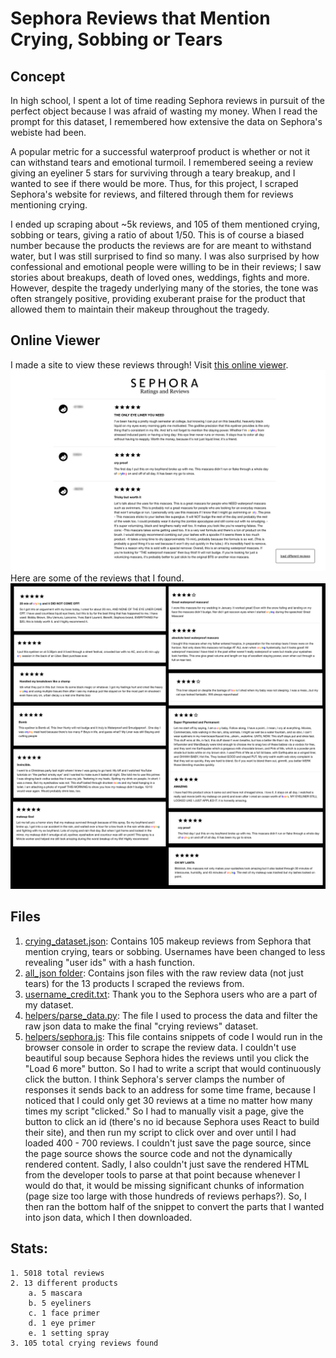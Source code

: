 # Sephora Reviews that Mention Crying, Sobbing or Tears
## Concept
In high school, I spent a lot of time reading Sephora reviews in pursuit of the perfect object because I was afraid of wasting my money. When I read the prompt for this dataset, I remembered how extensive the data on Sephora's webiste had been.

A popular metric for a successful waterproof product is whether or not it can withstand tears and emotional turmoil. I remembered seeing a review giving an eyeliner 5 stars for surviving through a teary breakup, and I wanted to see if there would be more. Thus, for this project, I scraped Sephora's website for reviews, and filtered through them for reviews mentioning crying.

I ended up scraping about ~5k reviews, and 105 of them mentioned crying, sobbing or tears, giving a ratio of about 1/50. This is of course a biased number because the products the reviews are for are meant to withstand water, but I was still surprised to find so many. I was also surprised by how confessional and emotional people were willing to be in their reviews; I saw stories about breakups, death of loved ones, weddings, fights and more. However, despite the tragedy underlying many of the stories, the tone was often strangely positive, providing exuberant praise for the product that allowed them to maintain their makeup throughout the tragedy. 

## Online Viewer
I made a site to view these reviews through! Visit [this online viewer](https://connie.dog/sephora/).
![image of online viewer](readme_assets/desktop.png)
Here are some of the reviews that I found.
![reviews](readme_assets/reviews.png)

## Files
1. [crying_dataset.json](crying_dataset.json): Contains 105 makeup reviews from Sephora that mention crying, tears or sobbing. Usernames have been changed to less revealing "user ids" with a hash function.
2. [all_json folder](all_json): Contains json files with the raw review data (not just tears) for the 13 products I scraped the reviews from.
3. [username_credit.txt](username_credit.txt): Thank you to the Sephora users who are a part of my dataset.
4. [helpers/parse_data.py](helpers/parse_data.py): The file I used to process the data and filter the raw json data to make the final "crying reviews" dataset.
5. [helpers/sephora.js](helpers/sephora.js): This file contains snippets of code I would run in the browser console in order to scrape the review data. I couldn't use beautiful soup because Sephora hides the reviews until you click the "Load 6 more" button. So I had to write a script that would continuously click the button. I think Sephora's server clamps the number of responses it sends back to an address for some time frame, because I noticed that I could only get 30 reviews at a time no matter how many times my script "clicked." So I had to manually visit a page, give the button to click an id (there's no id because Sephora uses React to build their site), and then run my script to click over and over until I had loaded 400 - 700 reviews. I couldn't just save the page source, since the page source shows the source code and not the dynamically rendered content. Sadly, I also couldn't just save the rendered HTML from the developer tools to parse at that point because whenever I would do that, it would be missing significant chunks of information (page size too large with those hundreds of reviews perhaps?). So, I then ran the bottom half of the snippet to convert the parts that I wanted into json data, which I then downloaded.

## Stats:
    1. 5018 total reviews
    2. 13 different products
        a. 5 mascara
        b. 5 eyeliners
        c. 1 face primer
        d. 1 eye primer
        e. 1 setting spray
    3. 105 total crying reviews found
